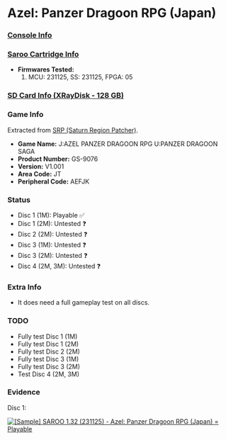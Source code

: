 # Azel: Panzer Dragoon RPG (Japan)

### [Console Info](../../../../Info/Consoles/VA13/README.md)

### [Saroo Cartridge Info](../../../../Info/Cartridges/RetroGameParadiseStore/1.32F/README.md)

- <b>Firmwares Tested:</b>
  1. MCU: 231125, SS: 231125, FPGA: 05

### [SD Card Info (XRayDisk - 128 GB)](../../../../Info/SdCards/XRayDisk/128GB/README.md)

### Game Info

Extracted from [SRP (Saturn Region Patcher)](https://segaxtreme.net/resources/saturn-region-patcher.81/download).

- <b>Game Name:</b> J:AZEL PANZER DRAGOON RPG U:PANZER DRAGOON SAGA
- <b>Product Number:</b> GS-9076
- <b>Version:</b> V1.001
- <b>Area Code:</b> JT
- <b>Peripheral Code:</b> AEFJK

### Status

- Disc 1 (1M): Playable :white_check_mark:
- Disc 1 (2M): Untested :question:
- Disc 2 (2M): Untested :question:
- Disc 3 (1M): Untested :question:
- Disc 3 (2M): Untested :question:
- Disc 4 (2M, 3M): Untested :question:

### Extra Info

- It does need a full gameplay test on all discs.

### TODO

- Fully test Disc 1 (1M)
- Fully test Disc 1 (2M)
- Fully test Disc 2 (2M)
- Fully test Disc 3 (1M)
- Fully test Disc 3 (2M)
- Test Disc 4 (2M, 3M)

### Evidence

Disc 1:

[![[Sample] SAROO 1.32 (231125) - Azel: Panzer Dragoon RPG (Japan) = Playable](https://img.youtube.com/vi/hvorfqrrevs/0.jpg)](https://www.youtube.com/watch?v=hvorfqrrevs)

